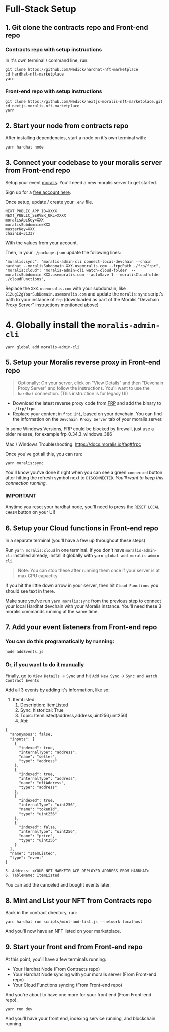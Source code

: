 # Full-Stack Setup

## 1. Git clone the contracts repo and Front-end repo

### Contracts repo with setup instructions

In it's own terminal / command line, run: 

```
git clone https://github.com/Nedick/hardhat-nft-marketplace
cd hardhat-nft-marketplace
yarn
```

### Front-end repo with setup instructions

```
git clone https://github.com/Nedick/nextjs-moralis-nft-marketplace.git
cd nextjs-moralis-nft-marketplace
yarn
```

## 2. Start your node from contracts repo

After installing dependencies, start a node on it's own terminal with:

```
yarn hardhat node
```

## 3. Connect your codebase to your moralis server from Front-end repo

Setup your event [moralis](https://moralis.io/). You'll need a new moralis server to get started. 

Sign up for a [free account here](https://moralis.io/).

Once setup, update / create your `.env` file. 

```
NEXT_PUBLIC_APP_ID=XXXX
NEXT_PUBLIC_SERVER_URL=XXXX
moralisApiKey=XXX
moralisSubdomain=XXX
masterKey=XXX
chainId=31337
```

With the values from your account. 

Then, in your `./package.json` update the following lines:
```
"moralis:sync": "moralis-admin-cli connect-local-devchain --chain hardhat --moralisSubdomain XXX.usemoralis.com --frpcPath ./frp/frpc",
"moralis:cloud": "moralis-admin-cli watch-cloud-folder  --moralisSubdomain XXX.usemoralis.com --autoSave 1 --moralisCloudfolder ./cloudFunctions",
```

Replace the `XXX.usemoralis.com` with your subdomain, like `212ug12gYourSubDomain.usemoralis.com` and update the `moralis:sync` script's path to your instance of `frp` (downloaded as part of the Moralis "Devchain Proxy Server" instructions mentioned above)

# 4. Globally install the `moralis-admin-cli`

```
yarn global add moralis-admin-cli
```

## 5. Setup your Moralis reverse proxy in Front-end repo

> Optionally: On your server, click on "View Details" and then "Devchain Proxy Server" and follow the instructions. You'll want to use the `hardhat` connection. (This instruction is for legacy UI) 

- Download the latest reverse proxy code from [FRP](https://github.com/fatedier/frp/releases) and add the binary to `./frp/frpc`. 
- Replace your content in `frpc.ini`, based on your devchain. You can find the information on the `DevChain Proxy Server` tab of your moralis server. 

In some Windows Versions, FRP could be blocked by firewall, just use a older release, for example frp_0.34.3_windows_386

Mac / Windows Troubleshooting: https://docs.moralis.io/faq#frpc

Once you've got all this, you can run: 

```
yarn moralis:sync
``` 

You'll know you've done it right when you can see a green `connected` button after hitting the refresh symbol next to `DISCONNECTED`. *You'll want to keep this connection running*.

### IMPORTANT

Anytime you reset your hardhat node, you'll need to press the `RESET LOCAL CHAIN` button on your UI!

## 6. Setup your Cloud functions in Front-end repo

In a separate terminal (you'll have a few up throughout these steps)

Run `yarn moralis:cloud` in one terminal. If you don't have `moralis-admin-cli` installed already, install it globally with `yarn global add moralis-admin-cli`.

> Note: You can stop these after running them once if your server is at max CPU capactity. 

If you hit the little down arrow in your server, then hit `Cloud Functions` you should see text in there. 

Make sure you've run `yarn moralis:sync` from the previous step to connect your local Hardhat devchain with your Moralis instance. You'll need these 3 moralis commands running at the same time. 

## 7. Add your event listeners from Front-end repo

### You can do this programatically by running:

```
node addEvents.js
```

### Or, if you want to do it manually

Finally, go to `View Details` -> `Sync` and hit `Add New Sync` -> `Sync and Watch Contract Events`

Add all 3 events by adding it's information, like so: 

1. ItemListed:
   1. Description: ItemListed
   2. Sync_historical: True
   3. Topic: ItemListed(address,address,uint256,uint256)
   4. Abi: 
```
{
  "anonymous": false,
  "inputs": [
    {
      "indexed": true,
      "internalType": "address",
      "name": "seller",
      "type": "address"
    },
    {
      "indexed": true,
      "internalType": "address",
      "name": "nftAddress",
      "type": "address"
    },
    {
      "indexed": true,
      "internalType": "uint256",
      "name": "tokenId",
      "type": "uint256"
    },
    {
      "indexed": false,
      "internalType": "uint256",
      "name": "price",
      "type": "uint256"
    }
  ],
  "name": "ItemListed",
  "type": "event"
}
```
    5. Address: <YOUR_NFT_MARKETPLACE_DEPLOYED_ADDRESS_FROM_HARDHAT>
    6. TableName: ItemListed

You can add the canceled and bought events later. 

## 8. Mint and List your NFT from Contracts repo

Back in the contract directory, run:

```
yarn hardhat run scripts/mint-and-list.js --network localhost
```

And you'll now have an NFT listed on your marketplace.

## 9. Start your front end from Front-end repo

At this point, you'll have a few terminals running:

- Your Hardhat Node (From Contracts repo)
- Your Hardhat Node syncing with your moralis server (From Front-end repo)
- Your Cloud Functions syncing (From Front-end repo)

And you're about to have one more for your front end (From Front-end repo). 

```
yarn run dev
```

And you'll have your front end, indexing service running, and blockchain running.